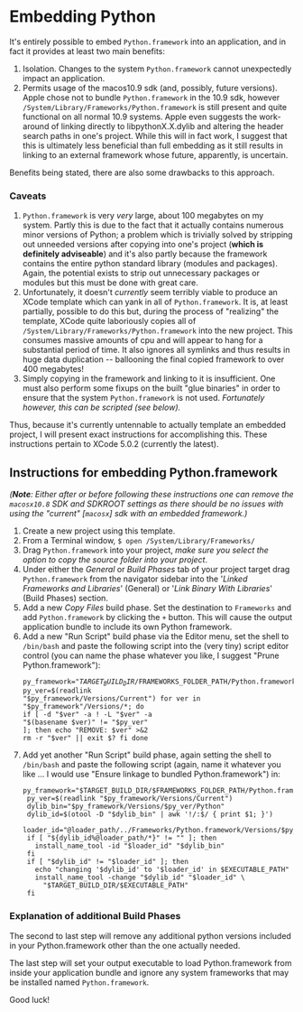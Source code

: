 Embedding Python
================

It's entirely possible to embed `Python.framework` into an application, and in fact it provides at least two main benefits:

1. Isolation. Changes to the system `Python.framework` cannot unexpectedly impact an application.
1. Permits usage of the macos10.9 sdk (and, possibly, future versions). Apple chose not to bundle `Python.framework` in the 10.9 sdk, however `/System/Library/Frameworks/Python.framework` is still present and quite functional on all normal 10.9 systems. Apple even suggests the work-around of linking directly to libpythonX.X.dylib and altering the header search paths in one's project. While this will in fact work, I suggest that this is ultimately less beneficial than full embedding as it still results in linking to an external framework whose future, apparently, is uncertain.

Benefits being stated, there are also some drawbacks to this approach.

### Caveats ###

1. `Python.framework` is very *very* large, about 100 megabytes on my system. Partly this is due to the fact that it actually contains numerous minor versions of Python; a problem which is trivially solved by stripping out unneeded versions after copying into one's project (**which is definitely adviseable**) and it's also partly because the framework contains the entire python standard library (modules and packages). Again, the potential exists to strip out unnecessary packages or modules but this must be done with great care.
1. Unfortunately, it doesn't _currently_ seem terribly viable to produce an XCode template which can yank in all of `Python.framework`. It is, at least partially, possible to do this but, during the process of "realizing" the template, XCode quite laboriously copies all of `/System/Library/Frameworks/Python.framework` into the new project. This consumes massive amounts of cpu and will appear to hang for a substantial period of time. It also ignores all symlinks and thus results in huge data duplication -- ballooning the final copied framework to over 400 megabytes!
1. Simply copying in the framework and linking to it is insufficient. One must also perform some fixups on the built "glue binaries" in order to ensure that the system `Python.framework` is not used. _Fortunately however, this can be scripted (_see below_)._

Thus, because it's currently untennable to actually template an embedded project, I will present exact instructions for
accomplishing this. These instructions pertain to XCode 5.0.2 (currently the latest).

## Instructions for embedding Python.framework ##

_(**Note**: Either after or before following these instructions one can remove the `macosx10.8` SDK and SDKROOT settings as there should be no issues with using the "current" [`macosx`] sdk with an embedded framework.)_

1. Create a new project using this template.
1. From a Terminal window, `$ open /System/Library/Frameworks/`
1. Drag `Python.framework` into your project, _make sure you select the option to copy the source folder into your project_.
1. Under either the _General_ or _Build Phases_ tab of your project target drag `Python.framework` from the navigator sidebar into the '_Linked Frameworks and Libraries_' (General) or '_Link Binary With Libraries_' (Build Phases) section.
1. Add a new _Copy Files_ build phase. Set the destination to `Frameworks` and add `Python.framework` by clicking the `+` button. This will cause the output application bundle to include its own Python framework.
1. Add a new "Run Script" build phase via the Editor menu, set the shell to `/bin/bash` and paste the following script into the (very tiny) script editor control (you can name the phase whatever you like, I suggest "Prune Python.framework"):
    <code><pre>py_framework="$TARGET_BUILD_DIR/$FRAMEWORKS_FOLDER_PATH/Python.framework"
    py_ver=$(readlink "$py_framework/Versions/Current")
    for ver in "$py_framework"/Versions/*; do
    if [ -d "$ver" -a ! -L "$ver" -a "$(basename $ver)" != "$py_ver" ]; then
      echo "REMOVE: $ver" >&2
      rm -r "$ver" || exit $?
    fi
    done</code></pre>
1. Add yet another "Run Script" build phase, again setting the shell to `/bin/bash` and paste the following script (again, name it whatever you like ... I would use "Ensure linkage to bundled Python.framework") in:
    <pre><code>py_framework="$TARGET_BUILD_DIR/$FRAMEWORKS_FOLDER_PATH/Python.framework"
    py_ver=$(readlink "$py_framework/Versions/Current")
    dylib_bin="$py_framework/Versions/$py_ver/Python"
    dylib_id=$(otool -D "$dylib_bin" | awk '!/:$/ { print $1; }')
    loader_id="@loader_path/../Frameworks/Python.framework/Versions/$py_ver/Python"
    if [ "${dylib_id%@loader_path/*}" != "" ]; then
      install_name_tool -id "$loader_id" "$dylib_bin"
    fi
    if [ "$dylib_id" != "$loader_id" ]; then
      echo "changing '$dylib_id' to '$loader_id' in $EXECUTABLE_PATH"
      install_name_tool -change "$dylib_id" "$loader_id" \
        "$TARGET_BUILD_DIR/$EXECUTABLE_PATH"
    fi</code></pre>

### Explanation of additional Build Phases ###

The second to last step will remove any additional python versions included in your Python.framework other than the one actually needed.

The last step will set your output executable to load Python.framework from inside your application bundle and ignore any system frameworks that may be installed named `Python.framework`.

Good luck!
